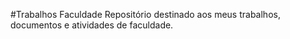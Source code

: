 #Trabalhos Faculdade
Repositório destinado aos meus trabalhos, documentos e atividades de faculdade.
